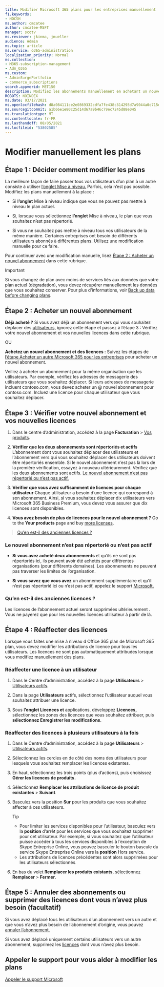 ```yaml
---
title: Modifier Microsoft 365 plans pour les entreprises manuellement
f1.keywords:
- NOCSH
ms.author: cmcatee
author: cmcatee-MSFT
manager: scotv
ms.reviewer: jkinma, jmueller
audience: Admin
ms.topic: article
ms.service: o365-administration
localization_priority: Normal
ms.collection:
- M365-subscription-management
- Adm_O365
ms.custom:
- AdminSurgePortfolio
- commerce_subscriptions
search.appverid: MET150
description: Modifiez les abonnements manuellement en achetant un nouvel abonnement et en vous assurant que les deux abonnements sont répertoriés et actifs.
ROBOTS: NOINDEX
ms.date: 03/17/2021
ms.openlocfilehash: d8a084111ce2e0869332cdfa7fe438c314295d7a9044a0c715d065ff8c49544d
ms.sourcegitcommit: a1b66e1e80c25d14d67a9b46c79ec7245d88e045
ms.translationtype: MT
ms.contentlocale: fr-FR
ms.lasthandoff: 08/05/2021
ms.locfileid: "53802585"
---
```

# <a name="change-plans-manually"></a>Modifier manuellement les plans

## <a name="step-1-decide-how-to-change-plans"></a>Étape 1 : Décider comment modifier les plans

La meilleure façon de faire passer tous vos utilisateurs d’un plan à un autre consiste à utiliser [l’onglet Mise à niveau.](upgrade-to-different-plan.md) Parfois, cela n’est pas possible. Modifiez les plans manuellement à la place :

- Si **l’onglet** Mise à niveau indique que vous ne pouvez pas mettre à niveau le plan actuel.

- Si, lorsque vous sélectionnez **l’onglet** Mise à niveau, le plan que vous souhaitez n’est pas répertorié.

- Si vous ne souhaitez pas mettre à niveau tous vos utilisateurs de la même manière. Certaines entreprises ont besoin de différents utilisateurs abonnés à différentes plans. Utilisez une modification manuelle pour ce faire.

Pour continuer avec une modification manuelle, lisez [Étape 2 : Acheter un nouvel abonnement](#step-2-buy-a-new-subscription) dans cette rubrique.

> [!IMPORTANT]
> Si vous changez de plan avec moins de services liés aux données que votre plan actuel (dégradation), vous devez récupérer manuellement les données que vous souhaitez conserver. Pour plus d’informations, voir [Back up data before changing plans](back-up-data-before-switching-plans.md).

## <a name="step-2-buy-a-new-subscription"></a>Étape 2 : Acheter un nouvel abonnement

**Déjà acheté ?** Si vous avez déjà un abonnement vers qui vous souhaitez déplacer des [utilisateurs,](#step-3-check-your-new-subscription-and-licenses) ignorez cette étape et passez à l’étape 3 : Vérifiez votre nouvel abonnement et vos nouvelles licences dans cette rubrique.

OU

**Achetez un nouvel abonnement et des licences :** Suivez les étapes de [l’étape Acheter un autre Microsoft 365 pour les entreprises](../try-or-buy-microsoft-365.md) pour acheter un nouvel abonnement.

Veillez à acheter un abonnement pour la même organisation que les utilisateurs. Par exemple, vérifiez les adresses de messagerie des utilisateurs que vous souhaitez déplacer. Si leurs adresses de messagerie incluent contoso.com, vous devez acheter un \@ nouvel abonnement pour contoso.com.
Incluez une licence pour chaque utilisateur que vous souhaitez déplacer.

## <a name="step-3-check-your-new-subscription-and-licenses"></a>Étape 3 : Vérifier votre nouvel abonnement et vos nouvelles licences

1. Dans le centre d’administration, accédez à la page **Facturation** \> <a href="https://go.microsoft.com/fwlink/p/?linkid=842054" target="_blank">Vos produits</a>.

2. **Vérifier que les deux abonnements sont répertoriés et actifs** L’abonnement dont vous souhaitez déplacer des utilisateurs et l’abonnement vers qui vous souhaitez déplacer des utilisateurs doivent être répertoriés ensemble. Si le nouvel abonnement n’est pas là lors de la première vérification, essayez à nouveau ultérieurement. Vérifiez que les deux abonnements sont actifs. [Le nouvel abonnement n’est pas répertorié ou n’est pas actif.](#the-new-subscription-isnt-listed-or-isnt-active)

3. **Vérifier que vous avez suffisamment de licences pour chaque utilisateur** Chaque utilisateur a besoin d’une licence qui correspond à son abonnement. Ainsi, si vous souhaitez déplacer dix utilisateurs vers Microsoft 365 Business Premium, vous devez vous assurer que dix licences sont disponibles.

4. **Vous avez besoin de plus de licences pour le nouvel abonnement ?**
   Go to the **Your products** page and buy [more licenses](../licenses/buy-licenses.md).

> [Qu’en est-il des anciennes licences ?](#what-about-the-old-licenses)

### <a name="the-new-subscription-isnt-listed-or-isnt-active"></a>Le nouvel abonnement n’est pas répertorié ou n’est pas actif

- **Si vous avez acheté deux abonnements** et qu’ils ne sont pas répertoriés ici, ils peuvent avoir été achetés pour différentes organisations (pour différents domaines). Les abonnements ne peuvent pas traverser les limites de l’organisation.

- **Si vous savez que vous avez** un abonnement supplémentaire et qu’il n’est pas répertorié ici ou n’est pas actif, appelez le support [Microsoft.](../../business-video/get-help-support.md)

### <a name="what-about-the-old-licenses"></a>Qu’en est-il des anciennes licences ?

Les licences de l’abonnement actuel seront supprimées ultérieurement . Vous ne payerez que pour les nouvelles licences utilisateur à partir de là.

## <a name="step-4-reassign-licenses"></a>Étape 4 : Réaffecter des licences

Lorsque vous faites une mise à niveau d Office 365 plan de Microsoft 365 plan, vous devez modifier les attributions de licence pour tous les utilisateurs. Les licences ne sont pas automatiquement attribuées lorsque vous modifiez manuellement des plans.

### <a name="reassign-a-license-for-one-user"></a>Réaffecter une licence à un utilisateur

1. Dans le Centre d’administration, accédez à la page **Utilisateurs** \> <a href="https://go.microsoft.com/fwlink/p/?linkid=834822" target="_blank">Utilisateurs actifs</a>.

2. Dans la page **Utilisateurs** actifs, sélectionnez l’utilisateur auquel vous souhaitez attribuer une licence.

3. Sous **l’onglet Licences et** applications, développez **Licences,** sélectionnez les zones des licences que vous souhaitez attribuer, puis **sélectionnez Enregistrer les modifications.**

### <a name="reassign-licenses-for-multiple-users-at-once"></a>Réaffecter des licences à plusieurs utilisateurs à la fois

1. Dans le Centre d’administration, accédez à la page **Utilisateurs** \> <a href="https://go.microsoft.com/fwlink/p/?linkid=834822" target="_blank">Utilisateurs actifs</a>.

2. Sélectionnez les cercles en de côté des noms des utilisateurs pour lesquels vous souhaitez remplacer les licences existantes.

3. En haut, sélectionnez les trois points (plus d’actions), puis choisissez **Gérer les licences de produits.**

4. Sélectionnez **Remplacer les attributions de licence de produit existantes** \> **Suivant**.

5. Basculez vers la position **Sur** pour les produits que vous souhaitez affecter à ces utilisateurs.

    > [!TIP]
    > - Pour limiter les services disponibles pour l’utilisateur, basculez vers la **position** d’arrêt pour les services que vous souhaitez supprimer pour cet utilisateur. Par exemple, si vous souhaitez que l’utilisateur puisse accéder à tous les services disponibles à l’exception de Skype Entreprise Online, vous pouvez basculer le bouton bascule du service Skype Entreprise Online vers la **position** Hors service.
    > - Les attributions de licences précédentes sont alors supprimées pour les utilisateurs sélectionnés.

6. En bas du volet **Remplacer les produits existants**, sélectionnez **Remplacer** \> **Fermer**.

## <a name="step-5-cancel-subscriptions-or-remove-licenses-that-you-no-longer-need-optional"></a>Étape 5 : Annuler des abonnements ou supprimer des licences dont vous n’avez plus besoin (facultatif)

Si vous avez déplacé tous les utilisateurs d’un abonnement vers un autre et que vous n’avez plus besoin de l’abonnement d’origine, vous pouvez [annuler l’abonnement.](cancel-your-subscription.md)

Si vous avez déplacé uniquement certains utilisateurs vers un autre abonnement, supprimez les [licences](../licenses/buy-licenses.md) dont vous n’avez plus besoin.

## <a name="call-support-to-help-you-change-plans"></a>Appeler le support pour vous aider à modifier les plans
[Appeler le support Microsoft](../../business-video/get-help-support.md)
